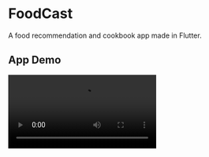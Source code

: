 # FoodCast

A food recommendation and cookbook app made in Flutter.

## App Demo

![AppDemo](https://i.imgur.com/8EkO7ik.mp4)


